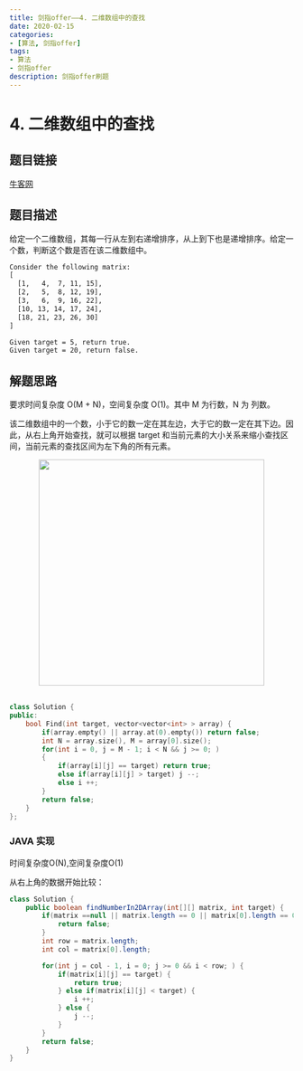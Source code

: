 ```yaml
---
title: 剑指offer——4. 二维数组中的查找
date: 2020-02-15   
categories:
- [算法, 剑指offer]
tags:
- 算法
- 剑指offer
description: 剑指offer刷题
---
```


# 4. 二维数组中的查找

## 题目链接

[牛客网](https://www.nowcoder.com/practice/abc3fe2ce8e146608e868a70efebf62e?tpId=13&tqId=11154&tPage=1&rp=1&ru=/ta/coding-interviews&qru=/ta/coding-interviews/question-ranking&from=cyc_github)

## 题目描述

给定一个二维数组，其每一行从左到右递增排序，从上到下也是递增排序。给定一个数，判断这个数是否在该二维数组中。

```html
Consider the following matrix:
[
  [1,   4,  7, 11, 15],
  [2,   5,  8, 12, 19],
  [3,   6,  9, 16, 22],
  [10, 13, 14, 17, 24],
  [18, 21, 23, 26, 30]
]

Given target = 5, return true.
Given target = 20, return false.
```

## 解题思路

要求时间复杂度 O(M + N)，空间复杂度 O(1)。其中 M 为行数，N 为 列数。

该二维数组中的一个数，小于它的数一定在其左边，大于它的数一定在其下边。因此，从右上角开始查找，就可以根据 target 和当前元素的大小关系来缩小查找区间，当前元素的查找区间为左下角的所有元素。

<div align="center"> <img src="https://cs-notes-1256109796.cos.ap-guangzhou.myqcloud.com/35a8c711-0dc0-4613-95f3-be96c6c6e104.gif" width="400px"> </div><br>

```c++
class Solution {
public:
    bool Find(int target, vector<vector<int> > array) {
        if(array.empty() || array.at(0).empty()) return false;
        int N = array.size(), M = array[0].size();
        for(int i = 0, j = M - 1; i < N && j >= 0; )
        {
            if(array[i][j] == target) return true;
            else if(array[i][j] > target) j --;
            else i ++;
        }
        return false;
    }
};
```



### JAVA 实现

时间复杂度O(N),空间复杂度O(1)

从右上角的数据开始比较：

```java
class Solution {
    public boolean findNumberIn2DArray(int[][] matrix, int target) {
        if(matrix ==null || matrix.length == 0 || matrix[0].length == 0) {
            return false;
        }
        int row = matrix.length;
        int col = matrix[0].length;

        for(int j = col - 1, i = 0; j >= 0 && i < row; ) {
            if(matrix[i][j] == target) {
                return true;
            } else if(matrix[i][j] < target) {
                i ++;
            } else {
                j --;
            }
        }
        return false;
    }
}
```




